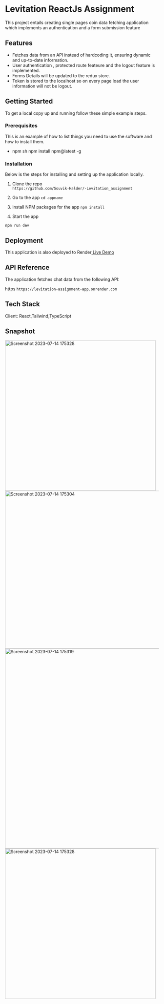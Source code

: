
# Levitation ReactJs Assignment

This project entails creating single pages coin data fetching application which implements an authentication and a form submission feature





## Features

- Fetches data from an API instead of hardcoding it, ensuring dynamic and up-to-date information.
- User authentication , protected route feateure and the logout feature is implemented.
- Forms Details will be updated to the redux store.
- Token is stored to the localhost so on every page load the user information will not be logout.



## Getting Started

To get a local copy up and running follow these simple example steps.

### Prerequisites

This is an example of how to list things you need to use the software and how to install them.
* npm
  sh
  npm install npm@latest -g
  


### Installation
Below is the steps for  installing and setting up the  application locally.
1. Clone the repo  
  `https://github.com/Souvik-Halder/-Levitation_assignment`

3. Go to the app
    `cd appname`
  
4. Install NPM packages for the app 
  `npm install `

5. Start the app 
  
  `npm run dev`
  
  
  ## Deployment

This application is also deployed to Render[&nbsp;Live Demo](https://levitation-assignment-app.onrender.com)
  
  
## API Reference

The application fetches chat data from the following API:

https
  `https://levitation-assignment-app.onrender.com`



## Tech Stack

Client: React,Tailwind,TypeScript


## Snapshot

<img width="493"  alt="Screenshot 2023-07-14 175328" src="https://github.com/Souvik-Halder/-Levitation_assignment/assets/83994461/caf369d7-bb0f-4372-813e-a9a9c7c69f4e">


<img width="516" alt="Screenshot 2023-07-14 175304" src="https://github.com/Souvik-Halder/-Levitation_assignment/assets/83994461/ca7d3d78-2b82-4a67-9d43-d59d896e56c1">


<img width="655" alt="Screenshot 2023-07-14 175319" src="https://github.com/Souvik-Halder/-Levitation_assignment/assets/83994461/2ac3f412-f435-4bf2-ac15-0c867ea9bd39">


<img width="493" alt="Screenshot 2023-07-14 175328" src="https://github.com/Souvik-Halder/-Levitation_assignment/assets/83994461/fe7a30ff-df47-4c9c-8138-34c6d82d0cf3">






